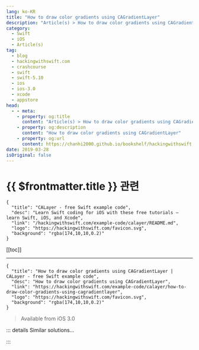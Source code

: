 ```yaml
---
lang: ko-KR
title: "How to draw color gradients using CAGradientLayer"
description: "Article(s) > How to draw color gradients using CAGradientLayer"
category:
  - Swift
  - iOS
  - Article(s)
tag: 
  - blog
  - hackingwithswift.com
  - crashcourse
  - swift
  - swift-5.10
  - ios
  - ios-3.0
  - xcode
  - appstore
head:
  - - meta:
    - property: og:title
      content: "Article(s) > How to draw color gradients using CAGradientLayer"
    - property: og:description
      content: "How to draw color gradients using CAGradientLayer"
    - property: og:url
      content: https://chanhi2000.github.io/bookshelf/hackingwithswift.com/example-code/calayer/how-to-draw-color-gradients-using-cagradientlayer.html
date: 2019-03-28
isOriginal: false
---
```


# {{ $frontmatter.title }} 관련

```component VPCard
{
  "title": "CALayer - free Swift example code",
  "desc": "Learn Swift coding for iOS with these free tutorials – learn Swift, iOS, and Xcode",
  "link": "/hackingwithswift.com/example-code/calayer/README.md",
  "logo": "https://hackingwithswift.com/favicon.svg",
  "background": "rgba(174,10,10,0.2)"
}
```

[[toc]]

---

```component VPCard
{
  "title": "How to draw color gradients using CAGradientLayer | CALayer - free Swift example code",
  "desc": "How to draw color gradients using CAGradientLayer",
  "link": "https://hackingwithswift.com/example-code/calayer/how-to-draw-color-gradients-using-cagradientlayer",
  "logo": "https://hackingwithswift.com/favicon.svg",
  "background": "rgba(174,10,10,0.2)"
}
```

> Available from iOS 3.0

<!-- TODO: 작성 -->

<!-- 
I love `CAGradientLayer` because it takes just four lines of code to use, and yet looks great because it quickly and accurately draws smooth color gradients use Core Graphics. Here's a basic example:

```swift
let layer = CAGradientLayer()
layer.frame = CGRect(x: 64, y: 64, width: 160, height: 160)
layer.colors = [UIColor.red.cgColor, UIColor.black.cgColor]
view.layer.addSublayer(layer)
```

Note that you need to fill in an array of `colors` that will be used to draw the gradient. You can provide more than one if you want to, at which point you will also need to fill in the `locations` array to tell `CAGradientLayer` where each color starts and stops. Note that you need to specify your colors as `CGColor` and not `UIColor`.

If you want to make your gradient work in a different direction, you should set the `startPoint` and `endPoint` properties. These are both `CGPoints` where the X and Y values are between 0 and 1, where 0 is one edge and 1 is the opposite edge. The default start point is X 0.5, Y 0.0 and the default end point is X 0.5, Y 1.0, which means both points are in the center of the layer, but it starts at the top and ends at the bottom.

You might be interested to know that `CAGradientLayer` happily works with translucent colors, meaning that you can make a gradient that fades out.

-->

::: details Similar solutions…

<!--
/example-code/core-graphics/how-to-use-core-graphics-blend-modes-to-draw-a-uiimage-differently">How to use Core Graphics blend modes to draw a UIImage differently 
/quick-start/swiftui/how-to-draw-images-using-image-views">How to draw images using Image views 
/example-code/core-graphics/how-to-draw-a-square-using-core-graphics-addrect">How to draw a square using Core Graphics: addRect() 
/example-code/core-graphics/how-to-draw-lines-in-core-graphics-moveto-and-addlineto">How to draw lines in Core Graphics: move(to:) and addLine(to:) 
/example-code/core-graphics/how-to-draw-a-circle-using-core-graphics-addellipsein">How to draw a circle using Core Graphics: addEllipse(in:)</a>
-->

:::

